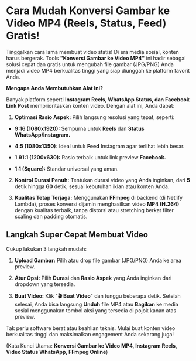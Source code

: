 # Cara Mudah Konversi Gambar ke Video MP4 (Reels, Status, Feed) Gratis!

Tinggalkan cara lama membuat video statis! Di era media sosial, konten harus bergerak. Tools **"Konversi Gambar ke Video MP4"** ini hadir sebagai solusi cepat dan gratis untuk mengubah file gambar (JPG/PNG) Anda menjadi video MP4 berkualitas tinggi yang siap diunggah ke platform favorit Anda.

**Mengapa Anda Membutuhkan Alat Ini?**

Banyak platform seperti **Instagram Reels, WhatsApp Status, dan Facebook Link Post** memprioritaskan konten video. Dengan alat ini, Anda dapat:

1. **Optimasi Rasio Aspek:** Pilih langsung resolusi yang tepat, seperti:

* **9:16 (1080x1920):** Sempurna untuk **Reels** dan **Status WhatsApp/Instagram.**

* **4:5 (1080x1350):** Ideal untuk **Feed** Instagram agar terlihat lebih besar.

* **1.91:1 (1200x630):** Rasio terbaik untuk link preview **Facebook.**

* **1:1 (Square):** Standar universal yang aman.

2. **Kontrol Durasi Penuh:** Tentukan durasi video yang Anda inginkan, dari **5** detik hingga **60** detik, sesuai kebutuhan iklan atau konten Anda.

1. **Kualitas Tetap Terjaga:** Menggunakan **FFmpeg** di backend (di Netlify Lambda), proses konversi dijamin menghasilkan video **MP4 (H.264)** dengan kualitas terbaik, tanpa distorsi atau stretching berkat filter scaling dan padding otomatis.

## Langkah Super Cepat Membuat Video

Cukup lakukan 3 langkah mudah:

1. **Upload Gambar:** Pilih atau drop file gambar (JPG/PNG) Anda ke area preview.

1. **Atur Opsi:** Pilih **Durasi** dan **Rasio Aspek** yang Anda inginkan dari dropdown yang tersedia.

1. **Buat Video:** Klik "**🎬 Buat Video**" dan tunggu beberapa detik. Setelah selesai, Anda bisa langsung **Unduh** file MP4 atau **Bagikan** ke media sosial menggunakan tombol aksi yang tersedia di pojok kanan atas preview.

Tak perlu software berat atau keahlian teknis. Mulai buat konten video berkualitas tinggi dan maksimalkan engagement Anda sekarang juga!

(Kata Kunci Utama: **Konversi Gambar ke Video MP4, Instagram Reels, Video Status WhatsApp, FFmpeg Online**)

